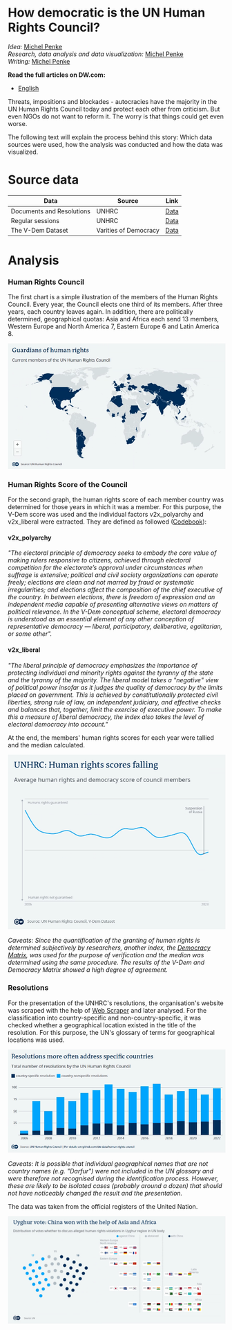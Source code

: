 
# How democratic is the UN Human Rights Council?

_Idea:_  [Michel Penke](https://michelpenke.de)\
_Research, data analysis and data visualization:_  [Michel Penke](https://michelpenke.de)\
_Writing:_  [Michel Penke](https://michelpenke.de)

**Read the full articles on DW.com:**
- [English](https://dw.com/a-66801110)

Threats, impositions and blockades - autocracies have the majority in the UN Human Rights Council today and protect each other from criticism. But even NGOs do not want to reform it. The worry is that things could get even worse.  


The following text will explain the process behind this story: Which data sources were used, how the analysis was conducted and how the data was visualized.

# Source data



| **Data** | **Source** | **Link** |
| --- | --- | --- |
| Documents and Resolutions | UNHRC| [Data](https://www.ohchr.org/en/hr-bodies/hrc/documents ) |
| Regular sessions | UNHRC | [Data](https://www.ohchr.org/en/hr-bodies/hrc/regular-sessions) |
| The V-Dem Dataset | Varities of Democracy | [Data](https://www.v-dem.net/data/the-v-dem-dataset/) |


# Analysis
### Human Rights Council

The first chart is a simple illustration of the members of the Human Rights Council. Every year, the Council elects one third of its members. After three years, each country leaves again. In addition, there are politically determined, geographical quotas: Asia and Africa each send 13 members, Western Europe and North America 7, Eastern Europe 6 and Latin America 8.

![](graphics/230321_v1_EN_rmembers_EN.png)


### Human Rights Score of the Council

For the second graph, the human rights score of each member country was determined for those years in which it was a member. For this purpose, the V-Dem score was used and the individual factors v2x_polyarchy and v2x_liberal were extracted. They are defined as followed ([Codebook](https://www.v-dem.net/static/website/img/refs/codebookv111.pdf)): 

#### v2x_polyarchy
*"The electoral principle of democracy seeks to embody the core value of making rulers responsive to citizens, achieved through electoral competition for the electorate’s approval under circumstances when suffrage is extensive; political and civil society organizations can operate freely; elections are clean and not marred by fraud or systematic irregularities; and elections affect the composition of the chief executive of the country. In between elections, there is freedom of expression and an independent media capable of presenting alternative views on matters of political relevance. In the V-Dem conceptual scheme, electoral democracy is understood as an essential element of any other conception of representative democracy — liberal, participatory, deliberative, egalitarian, or some other".*

#### v2x_liberal
*"The liberal principle of democracy emphasizes the importance of protecting individual and minority rights against the tyranny of the state and the tyranny of the majority. The liberal model takes a "negative" view of political power insofar as it judges the quality of democracy by the limits placed on government. This is achieved by constitutionally protected civil liberties, strong rule of law, an independent judiciary, and effective checks and balances that, together, limit the exercise of executive power. To make this a measure of liberal democracy, the index also takes the level of electoral democracy into account."*

At the end, the members' human rights scores for each year were tallied and the median calculated. 

![](graphics/230321_v1_EN_score_EN.png)

_Caveats: Since the quantification of the granting of human rights is determined subjectively by researchers, another index, the [Democracy Matrix](https://www.demokratiematrix.de), was used for the purpose of verification and the median was determined using the same procedure. The results of the V-Dem and Democracy Matrix showed a high degree of agreement._

### Resolutions

For the presentation of the UNHRC's resolutions, the organisation's website was scraped with the help of [Web Scraper](https://chrome.google.com/webstore/detail/web-scraper-free-web-scra/jnhgnonknehpejjnehehllkliplmbmhn) and later analysed. For the classification into country-specific and non-country-specific, it was checked whether a geographical location existed in the title of the resolution. For this purpose, the UN's glossary of terms for geographical locations was used. 

![](graphics/230321_v1_EN_resolutions_EN.png)

_Caveats: It is possible that individual geographical names that are not country names (e.g. "Darfur") were not included in the UN glossary and were therefore not recognised during the identification process. However, these are likely to be isolated cases (probably around a dozen) that should not have noticeably changed the result and the presentation._

The data was taken from the official registers of the United Nation. 

![](graphics/230321_v1_EN_vote_EN.png)


